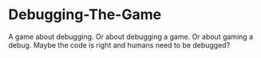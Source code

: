 # Debugging-The-Game
A game about debugging. Or about debugging a game. Or about gaming a debug. Maybe the code is right and humans need to be debugged?
